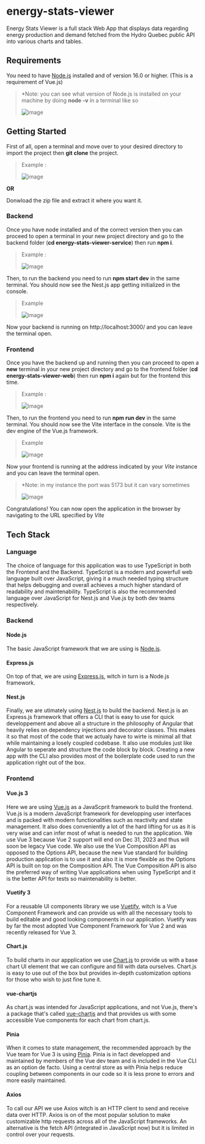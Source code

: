 # energy-stats-viewer

Energy Stats Viewer is a full stack Web App that displays data regarding energy production and demand fetched from the Hydro Quebec public API into various charts and tables.

## Requirements

You need to have [Node.js](https://nodejs.org/en) installed and of version 16.0 or higher. (This is a requirement of Vue.js)

> *Note: you can see what version of Node.js is installed on your machine by doing **node -v** in a terminal like so
> 
> ![image](https://github.com/ORBernier/energy-stats-viewer/assets/39271860/48f8c0c6-4e90-4cc6-9fd8-dbf328adf116) 

## Getting Started

First of all, open a terminal and move over to your desired directory to import the project then **git clone** the project.

> Example :
> 
> ![image](https://github.com/ORBernier/energy-stats-viewer/assets/39271860/543096d4-30de-4513-9862-12f9480e3956)

**OR**

Donwload the zip file and extract it where you want it.

### Backend

Once you have node installed and of the correct version then you can proceed to open a terminal in your new project directory and go to the backend folder (**cd energy-stats-viewer-service**) then run **npm i**.

> Example :
> 
> ![image](https://github.com/ORBernier/energy-stats-viewer/assets/39271860/dbe387e5-49bb-481c-a128-c6afb6795abe)

Then, to run the backend you need to run **npm start dev** in the same terminal. You should now see the Nest.js app getting initialized in the console.

> Example
> 
> ![image](https://github.com/ORBernier/energy-stats-viewer/assets/39271860/eb483b86-97e3-474b-941e-a1d59f9277cb)

Now your backend is running on http://localhost:3000/ and you can leave the terminal open.

### Frontend

Once you have the backend up and running then you can proceed to open a **new** terminal in your new project directory and go to the frontend folder (**cd energy-stats-viewer-web**) then run **npm i** again but for the frontend this time.

> Example :
> 
> ![image](https://github.com/ORBernier/energy-stats-viewer/assets/39271860/5a173a16-47ee-431a-9cc1-92adb30ca013)

Then, to run the frontend you need to run **npm run dev** in the same terminal. You should now see the Vite interface in the console. Vite is the dev engine of the Vue.js framework.

> Example
> 
> ![image](https://github.com/ORBernier/energy-stats-viewer/assets/39271860/d14fe859-8c73-4137-9f9e-3bf59aca77d9)

Now your frontend is running at the address indicated by your *Vite* instance and you can leave the terminal open.

> *Note: in my instance the port was 5173 but it can vary sometimes
> 
> ![image](https://github.com/ORBernier/energy-stats-viewer/assets/39271860/7d2c1c19-2c98-4c50-b5a2-75a756858204)

Congratulations! You can now open the application in the browser by navigating to the URL specified by *Vite*

## Tech Stack

### Language

The choice of language for this application was to use TypeScript in both the Frontend and the Backend. TypeScript is a modern and powerfull web language built over JavaScript, giving it a much needed typing structure that helps debugging and overall achieves a much higher standard of readability and maintenability. TypeScript is also the recommended language over JavaScript for Nest.js and Vue.js by both dev teams respectively.

### Backend

#### Node.js

The basic JavaScript framework that we are using is [Node.js](https://nodejs.org/en).

#### Express.js

On top of that, we are using [Express.js](https://expressjs.com/), witch in turn is a Node.js framework.

#### Nest.js

Finally, we are utimately using [Nest.js](https://nestjs.com/) to build the backend. Nest.js is an Express.js framework that offers a CLI that is easy to use for quick developpement and above all a structure in the philosophy of Angular that heavily relies on dependency injections and decorator classes. This makes it so that most of the code that we actualy have to wirte is minimal all that while maintaining a losely coupled codebase. It also use modules just like Angular to seperate and structure the code block by block. Creating a new app with the CLI also provides most of the boilerplate code used to run the application right out of the box.

### Frontend

#### Vue.js 3

Here we are using [Vue.js](https://vuejs.org/) as a JavaScprit framework to build the frontend. Vue.js is a modern JavaScript framework for developping user interfaces and is packed with modern functionalities such as reactivity and state management. It also does conveniently a lot of the hard lifting for us as it is very wise and can infer most of what is needed to run the application. We use Vue 3 because Vue 2 support will end on Dec 31, 2023 and thus will soon be legacy Vue code. We also use the Vue Composition API as opposed to the Options API, because the new Vue standard for building production application is to use it and also it is more flexible as the Options API is built on top on the Composition API. The Vue Composition API is also the preferred way of writing Vue applications when using TypeScript and it is the better API for tests so maintenability is better.

#### Vuetify 3

For a reusable UI components library we use [Vuetify](https://vuetifyjs.com/en/), witch is a Vue Component Framework and can provide us with all the necessary tools to build editable and good looking components in our application. Vuetify was by far the most adopted Vue Component Framework for Vue 2 and was recently released for Vue 3.

#### Chart.js

To build charts in our appplication we use [Chart.js](https://www.chartjs.org/) to provide us with a base chart UI element that we can configure and fill with data ourselves. Chart.js is easy to use out of the box but provides in-depth customization options for those who wish to just fine tune it.

#### vue-chartjs

As chart.js was intended for JavaScript applications, and not Vue.js, there's a package that's called [vue-chartjs](https://vue-chartjs.org/) and that provides us with some accessible Vue components for each chart from chart.js.

#### Pinia

When it comes to state management, the recommended approach by the Vue team for Vue 3 is using [Pinia](https://pinia.vuejs.org/). Pinia is in fact developped and maintained by members of the Vue dev team and is included in the Vue CLI as an option de facto. Using a central store as with Pinia helps reduce coupling between components in our code so it is less prone to errors and more easily maintained.

#### Axios

To call our API we use Axios witch is an HTTP client to send and receive data over HTTP. Axios is on of the most popular solution to make customizable http requests across all of the JavaScript frameworks. An alternative is the fetch API (integrated in JavaScript now) but it is limited in control over your requests.
